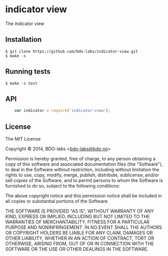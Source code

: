 
indicator view
============

The indicator view


## Installation

    $ git clone https://github.com/bdo-labs/indicator-view.git
    $ make -s


## Running tests

    $ make -s test


## API

```Javascript
    var indicator = require('indicator-view');
```



## License

The MIT License

Copyright &copy; 2014, BDO-labs &lt;bdo-labs@bdo.no&gt;

Permission is hereby granted, free of charge, to any person obtaining a
copy of this software and associated documentation files (the "Software"),
to deal in the Software without restriction, including without limitation
the rights to use, copy, modify, merge, publish, distribute, sublicense,
and/or sell copies of the Software, and to permit persons to whom the
Software is furnished to do so, subject to the following conditions:

The above copyright notice and this permission notice shall be included in
all copies or substantial portions of the Software.

THE SOFTWARE IS PROVIDED "AS IS", WITHOUT WARRANTY OF ANY KIND, EXPRESS OR
IMPLIED, INCLUDING BUT NOT LIMITED TO THE WARRANTIES OF MERCHANTABILITY,
FITNESS FOR A PARTICULAR PURPOSE AND NONINFRINGEMENT. IN NO EVENT SHALL THE
AUTHORS OR COPYRIGHT HOLDERS BE LIABLE FOR ANY CLAIM, DAMAGES OR OTHER
LIABILITY, WHETHER IN AN ACTION OF CONTRACT, TORT OR OTHERWISE, ARISING
FROM, OUT OF OR IN CONNECTION WITH THE SOFTWARE OR THE USE OR OTHER
DEALINGS IN THE SOFTWARE.



